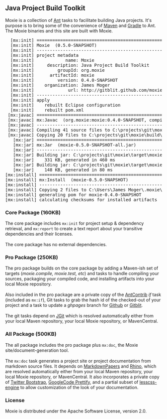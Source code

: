 ## Java Project Build Toolkit

Moxie is a collection of [Ant](http://ant.apache.org) tasks to facilitate building Java projects.  It's purpose is to bring some of the convenience of [Maven](http://maven.apache.org) and [Gradle](http://www.gradle.org) to Ant.  
The Moxie binaries and this site are built with Moxie.

<div class="row">
<div class="span7">
<pre>
  [mx:init] =========================================================
  [mx:init] Moxie  (0.5.0-SNAPSHOT)
  [mx:init] ---------------------------------------------------------
  [mx:init] project metadata
  [mx:init]            name: Moxie
  [mx:init]     description: Java Project Build Toolkit
  [mx:init]         groupId: org.moxie
  [mx:init]      artifactId: moxie
  [mx:init]         version: 0.4.0-SNAPSHOT
  [mx:init]    organization: James Moger
  [mx:init]             url: http://gitblit.github.com/moxie
  [mx:init] ---------------------------------------------------------
  [mx:init] apply
  [mx:init]    rebuilt Eclipse configuration
  [mx:init]    rebuilt pom.xml
 [mx:javac] =========================================================
 [mx:javac] mx:Javac  (org.moxie:moxie:0.4.0-SNAPSHOT, compile)
 [mx:javac] ---------------------------------------------------------
 [mx:javac] Compiling 41 source files to C:\projects\git\moxie\build\classes
 [mx:javac] Copying 20 files to C:\projects\git\moxie\build\classes
   [mx:jar] =========================================================
   [mx:jar] mx:Jar  (moxie-0.5.0-SNAPSHOT-all.jar)
   [mx:jar] ---------------------------------------------------------
   [mx:jar] Building jar: C:\projects\git\moxie\target\moxie-0.4.0-SNAPSHOT-all.jar
   [mx:jar]    331 KB, generated in 460 ms
   [mx:jar] Building jar: C:\projects\git\moxie\target\moxie-0.4.0-SNAPSHOT-sources.jar
   [mx:jar]    148 KB, generated in 80 ms
[mx:install] =========================================================
[mx:install] mx:Install  (moxie-0.5.0-SNAPSHOT)
[mx:install] ---------------------------------------------------------
[mx:install] Copying 2 files to C:\Users\James Moger\.moxie\repository\org.moxie\moxie\0.4.0-SNAPSHOT
[mx:install] generating pom for moxie-0.4.0-SNAPSHOT
[mx:install] calculating checksums for installed artifacts
</pre>
</div>

<div class="span5">
<h3>Core Package (160KB)</h3>

The core package includes <code>mx:init</code> for project setup & dependency retrieval, and <code>mx:report</code> to create a text report about your transitive dependencies and their licenses.
<br/><br/>
The core package has no external dependencies.

<h3>Pro Package (250KB)</h3>

The pro package builds on the core package by adding a Maven-ish set of targets (<i>moxie.compile, moxie.test, etc</i>) and tasks to handle compiling your sources, packaging your compiled code, and installing artifacts into your local Moxie repository.
<br/><br/>
Also included in the pro package are a private copy of the [AntContrib](http://ant-contrib.sourceforge.net) <i>if</i> task (included as <code>mx:if</code>), Git tasks to grab the hash id of the checked-out of your project and a task to update a <i>ghpages</i> branch for <a href="http://www.github.com">Github</a> or <a href="http://gitblit.com">Gitblit</a>.
<br/><br/>
The git tasks depend on <a href="http://eclipse.org/jgit">JGit</a> which is resolved automatically either from your local Maven repository, your local Moxie repository, or MavenCentral.

<h3>All Package (500KB)</h3>

The all package includes the pro package plus <code>mx:doc</code>, the Moxie site/document-generation tool.
<br/><br/>
The <code>mx:doc</code> task generates a project site or project documentation from markdown source files.  It depends on <a href="http://markdown.tautua.org">MarkdownPapers</a> and <a href="http://www.mozilla.org/rhino">Rhino</a>, which are resolved automatically either from your local Maven repository, your local Moxie repository, or MavenCentral.  It also incorporates a private copy of <a href="http://twitter.github.com/bootstrap">Twitter Bootstrap</a>, <a href="https://code.google.com/p/google-code-prettify">GoogleCode Prettify</a>, and a partial subset of <a href="http://www.asual.com/lesscss">lesscss-engine</a> to allow customization of the look of your documentation. 

<h3>License</h3>

Moxie is distributed under the Apache Software License, version 2.0.

</div>
</div>
